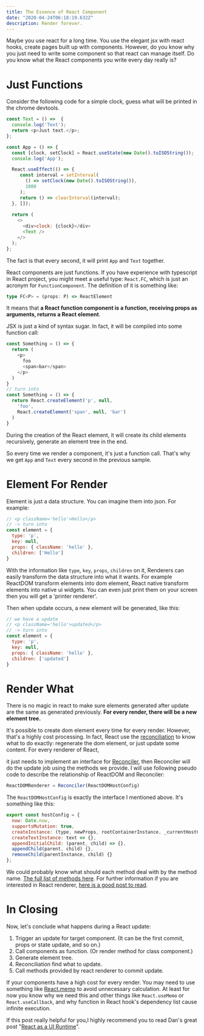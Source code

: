 ```yaml
---
title: The Essence of React Component
date: "2020-04-24T06:18:19.632Z"
description: Render forever.
---
```


Maybe you use react for a long time.
You use the elegant jsx with react hooks, create pages built up with components. 
However, do you know why you just need to write some  component so that react can manage itself.
Do you know what the React components you write every day really is?

# Just Functions

Consider the following code for a simple clock, guess what will be printed in the chrome devtools.

```javascript
const Text = () =>  {
  console.log('Text');
  return <p>Just text.</p>;
};

const App = () => {
  const [clock, setClock] = React.useState(new Date().toISOString());
  console.log('App');

  React.useEffect(() => {
     const interval = setInterval(
       () => setClock(new Date().toISOString()),
       1000
     );
     return () => clearInterval(interval);
  }, []);
  
  return (
    <>
      <div>clock: {clock}</div>
      <Text />
    </>
  );
};
```

The fact is that every second, it will print `App` and `Text` together.

React components are just functions. If you have experience with typescript in React project,
you might meet a useful type: `React.FC`, which is just an acronym for `FunctionComponent`.
The definition of it is something like: 

```typescript
type FC<P> = (props: P) => ReactElement
```

It means that **a React function component is a function, receiving props as arguments, returns a React element**.

JSX is just a kind of syntax sugar. In fact, it will be compiled into some function call:

```javascript
const Something = () => {
  return (
    <p>
      foo
      <span>bar</span>
    </p>
  )
}
// turn into
const Something = () => {
  return React.createElement('p', null,
    'foo',
    React.createElement('span', null, 'bar')
  )
}
```

During the creation of the React element,
it will create its child elements recursively,
generate an element tree in the end.

So every time we render a component,
it's just a function call.
That's why we get `App` and `Text` every second in the previous sample.

# Element For Render

Element is just a data structure. You can imagine them into json.
For example: 

```javascript
// <p className='hello'>Hello</p> 
// -> turn into
const element = {
  type: 'p',
  key: null,
  props: { className: 'hello' },
  children: ['Hello']
}
```

With the information like `type`, `key`, `props`, `children` on it,
Renderers can easily transform the data structure into what it wants.
For example ReactDOM transform elements into dom element,
React native transform elements into native ui widgets.
You can even just print them on your screen then you will get a 'printer renderer'.

Then when update occurs, a new element will be generated, like this:

```javascript
// we have a update
// <p className='hello'>updated</p> 
// -> turn into
const element = {
  type: 'p',
  key: null,
  props: { className: 'hello' },
  children: ['updated']
}
```

# Render What

There is no magic in react to make sure elements generated after update are the same as generated previously.
**For every render, there will be a new element tree.**

It's possible to create dom element every time for every render.
However, that's a highly cost processing.
In fact, React use the [reconciliation](https://reactjs.org/docs/reconciliation.html) to
know what to do exactly: regenerate the dom element, or just update some content.
For every renderer of React,

it just needs to implement an interface for [Reconciler](https://github.com/facebook/react/tree/master/packages/react-reconciler),
then Reconciler will do the update job using the methods we provide.
I will use following pseudo code to describe the relationship of ReactDOM and Reconciler:

```javascript
ReactDOMRenderer = Reconciler(ReactDOMHostConfig)
```

The `ReactDOMHostConfig` is exactly the interface I mentioned above. It's something like this:

```javascript
export const hostConfig = {
  now: Date.now,
  supportsMutation: true,
  createInstance: (type, newProps, rootContainerInstance, _currentHostContext, workInProgress) => {},
  createTextInstance: text => {},
  appendInitialChild: (parent, child) => {},
  appendChild(parent, child) {},
  removeChild(parentInstance, child) {}
};
```

We could probably know what should each method deal with by the method name.
[The full list of methods here](https://github.com/facebook/react/blob/master/packages/react-reconciler/src/forks/ReactFiberHostConfig.custom.js).
For further information if you are interested in React renderer, [here is a good post to read](https://medium.com/@agent_hunt/hello-world-custom-react-renderer-9a95b7cd04bc). 

# In Closing

Now, let's conclude what happens during a React update:

1. Trigger an update for target component. (It can be the first commit, props or state update, and so on.)
2. Call components as function. (Or render method for class component.)
3. Generate element tree.
4. Reconciliation find what to update.
5. Call methods provided by react renderer to commit update.

If your components have a high cost for every render.
You may need to use something like [React.memo](https://reactjs.org/docs/react-api.html#reactmemo) to avoid unnecessary calculation.
At least for now you know why we need this and other things like `React.useMemo` or `React.useCallback`,
and why function in React hook's dependency list cause infinite execution.


If this post really helpful for you,I highly recommend you to read Dan's great post "[React as a UI Runtime](https://overreacted.io/react-as-a-ui-runtime/)".
